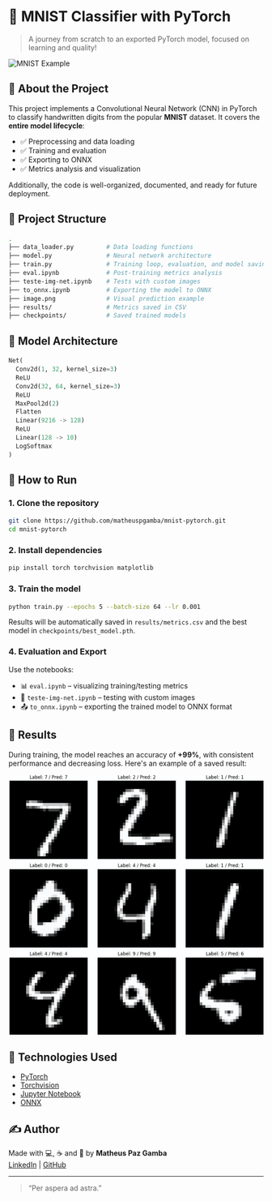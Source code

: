 
# 🧠 MNIST Classifier with PyTorch

> A journey from scratch to an exported PyTorch model, focused on learning and quality!

![MNIST Example](https://datasets.activeloop.ai/wp-content/uploads/2019/12/MNIST-handwritten-digits-dataset-visualized-by-Activeloop.webp)

## 🚀 About the Project

This project implements a Convolutional Neural Network (CNN) in PyTorch to classify handwritten digits from the popular **MNIST** dataset. It covers the **entire model lifecycle**:

- ✅ Preprocessing and data loading
- ✅ Training and evaluation
- ✅ Exporting to ONNX
- ✅ Metrics analysis and visualization

Additionally, the code is well-organized, documented, and ready for future deployment.

## 📁 Project Structure

```bash
.
├── data_loader.py         # Data loading functions
├── model.py               # Neural network architecture
├── train.py               # Training loop, evaluation, and model saving
├── eval.ipynb             # Post-training metrics analysis
├── teste-img-net.ipynb    # Tests with custom images
├── to_onnx.ipynb          # Exporting the model to ONNX
├── image.png              # Visual prediction example
├── results/               # Metrics saved in CSV
├── checkpoints/           # Saved trained models
```

## 🧠 Model Architecture

```python
Net(
  Conv2d(1, 32, kernel_size=3)
  ReLU
  Conv2d(32, 64, kernel_size=3)
  ReLU
  MaxPool2d(2)
  Flatten
  Linear(9216 -> 128)
  ReLU
  Linear(128 -> 10)
  LogSoftmax
)
```

## 🔧 How to Run

### 1. Clone the repository

```bash
git clone https://github.com/matheuspgamba/mnist-pytorch.git
cd mnist-pytorch
```

### 2. Install dependencies

```bash
pip install torch torchvision matplotlib
```

### 3. Train the model

```bash
python train.py --epochs 5 --batch-size 64 --lr 0.001
```

Results will be automatically saved in `results/metrics.csv` and the best model in `checkpoints/best_model.pth`.

### 4. Evaluation and Export

Use the notebooks:

- 📊 `eval.ipynb` – visualizing training/testing metrics
- 🧪 `teste-img-net.ipynb` – testing with custom images
- 📤 `to_onnx.ipynb` – exporting the trained model to ONNX format

## 🏁 Results

During training, the model reaches an accuracy of **+99%**, with consistent performance and decreasing loss. Here's an example of a saved result:

![Sample Result](./result_eval.png)

## 🤖 Technologies Used

- [PyTorch](https://pytorch.org/)
- [Torchvision](https://pytorch.org/vision/stable/)
- [Jupyter Notebook](https://jupyter.org/)
- [ONNX](https://onnx.ai/)

## ✍️ Author

Made with 💻, ☕ and 🤘 by **Matheus Paz Gamba**  
[LinkedIn](https://www.linkedin.com/in/matheusgamba) | [GitHub](https://github.com/matheuspgamba)

---

> “Per aspera ad astra.”
